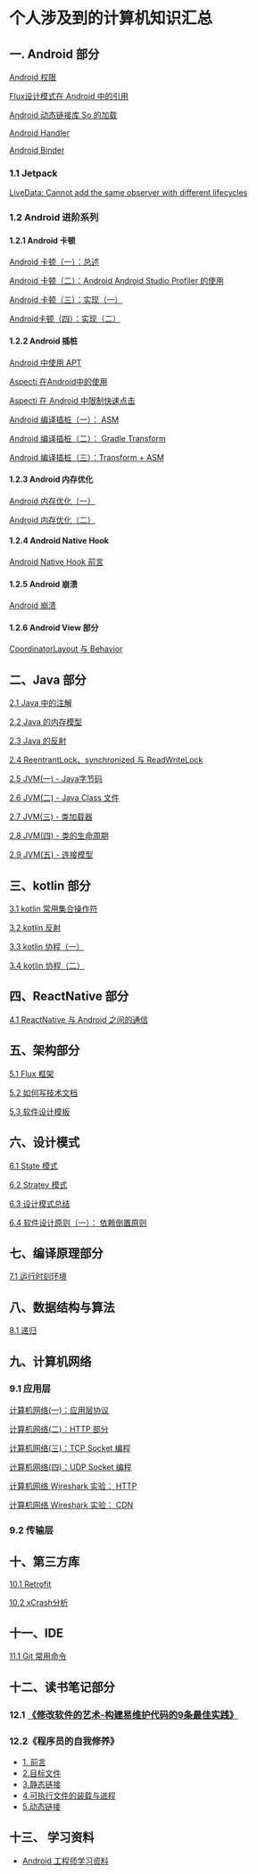 # 个人涉及到的计算机知识汇总

## 一. Android 部分
[Android 权限](https://github.com/yxhuangCH/CSLearn/blob/master/android/Android%20%E6%9D%83%E9%99%90.md)

[Flux设计模式在 Android 中的引用](https://github.com/yxhuangCH/CSLearn/blob/master/android/FluxAndroid.md)

[Android 动态链接库 So 的加载](https://github.com/yxhuangCH/CSLearn/blob/master/android/AndroidSo%E5%8A%A0%E8%BD%BD%E8%BF%87%E7%A8%8B.md)

[Android Handler](https://github.com/yxhuangCH/CSLearn/blob/master/android/Android_handler.md)

[Android Binder](https://github.com/yxhuangCH/CSLearn/blob/master/android/Android_Binder.md)

### 1.1 Jetpack
[LiveData: Cannot add the same observer with different lifecycles](https://github.com/yxhuangCH/CSLearn/blob/master/kotlin/Cannot%20add%20the%20same%20observer%20with%20different%20lifecycles.md)

### 1.2 Android 进阶系列
#### 1.2.1 Android 卡顿
[Android 卡顿（一）：总述](https://github.com/yxhuangCH/CSLearn/blob/master/android/advanced_series/android_block/Android%E5%8D%A1%E9%A1%BF-%E6%80%BB%E8%BF%B0.md)

[Android 卡顿（二）：Android Android Studio Profiler 的使用](https://github.com/yxhuangCH/CSLearn/blob/master/android/advanced_series/android_block/Android%E5%8D%A1%E9%A1%BF-Profiler.md)

[Android 卡顿（三）：实现（一）](https://github.com/yxhuangCH/CSLearn/blob/master/android/advanced_series/android_block/Android%E5%8D%A1%E9%A1%BF%E4%B8%89-%E5%AE%9E%E7%8E%B0(%E4%B8%80).md)

[Android卡顿（四）：实现（二）](https://github.com/yxhuangCH/CSLearn/blob/master/android/advanced_series/android_block/Android%E5%8D%A1%E9%A1%BF%E5%9B%9B-%E5%AE%9E%E7%8E%B0%EF%BC%88%E4%BA%8C%EF%BC%89.md)


#### 1.2.2 Android 插桩
[Android 中使用 APT](https://github.com/yxhuangCH/CSLearn/blob/master/android/Android%20%E4%B8%AD%E4%BD%BF%E7%94%A8%20APT.md)

[Aspectj 在Android中的使用](https://github.com/yxhuangCH/CSLearn/blob/master/android/Aspectj%20%E5%9C%A8Android%E4%B8%AD%E7%9A%84%E4%BD%BF%E7%94%A8.md)

[Aspectj 在 Android 中限制快速点击](https://github.com/yxhuangCH/CSLearn/blob/master/android/Aspectj%E5%9C%A8Android%E4%B8%AD%E9%99%90%E5%88%B6%E5%BF%AB%E9%80%9F%E7%82%B9%E5%87%BB.md)

[Android 编译插桩（一）： ASM](https://github.com/yxhuangCH/CSLearn/blob/master/android/Android%20%E7%BC%96%E8%AF%91%E6%8F%92%E6%A1%A9%EF%BC%88%E4%B8%80%EF%BC%89%EF%BC%9A%20ASM.md)

[Android 编译插桩（二）： Gradle Transform](https://github.com/yxhuangCH/CSLearn/blob/master/android/Android%20%E7%BC%96%E8%AF%91%E6%8F%92%E6%A1%A9%EF%BC%88%E4%BA%8C%EF%BC%89%EF%BC%9A%20Gradle%20Transform.md)

[Android 编译插桩（三）：Transform + ASM](https://github.com/yxhuangCH/CSLearn/blob/master/android/Android%20%E7%BC%96%E8%AF%91%E6%8F%92%E6%A1%A9%EF%BC%88%E4%B8%89%EF%BC%89%EF%BC%9ATransform%20%2B%20ASM.md)

#### 1.2.3 Android 内存优化
[Android 内存优化（一）](https://github.com/yxhuangCH/CSLearn/blob/master/android/advanced_series/android_memory/Android%E5%86%85%E5%AD%98%E4%BC%98%E5%8C%96(%E4%B8%80).md)

[Android 内存优化（二）](https://github.com/yxhuangCH/CSLearn/blob/master/android/advanced_series/android_memory/Android%E5%86%85%E5%AD%98%E4%BC%98%E5%8C%96(%E4%BA%8C).md)

#### 1.2.4 Android Native Hook
[Android Native Hook 前言](https://github.com/yxhuangCH/CSLearn/blob/master/android/advanced_series/android_hook/android_native_hook_pre.md)

#### 1.2.5  Android 崩溃

[Android 崩溃](https://github.com/yxhuangCH/CSLearn/blob/master/android/advanced_series/android_crash/Android_Crash.md)

#### 1.2.6 Android View 部分

[CoordinatorLayout 与 Behavior](https://github.com/yxhuangCH/CSLearn/blob/master/android/CoordinatorLayout%E4%B8%8EBehavior.md)


## 二、Java 部分
[2.1 Java 中的注解](https://github.com/yxhuangCH/CSLearn/blob/master/java/java%20%E6%B3%A8%E8%A7%A3.md)

[2.2 Java 的内存模型](https://github.com/yxhuangCH/CSLearn/blob/master/java/java%20%E5%86%85%E5%AD%98%E6%A8%A1%E5%9E%8B.md)

[2.3 Java 的反射](https://github.com/yxhuangCH/CSLearn/blob/master/java/java%E5%8F%8D%E5%B0%84.md)

[2.4 ReentrantLock、synchronized 与 ReadWriteLock](https://github.com/yxhuangCH/CSLearn/blob/master/java/ReentrantLock%20sychronized%20%E4%B8%8EReadWriteLock.md)

[2.5 JVM(一) - Java字节码](https://github.com/yxhuangCH/CSLearn/blob/master/java/Java%E5%AD%97%E8%8A%82%E7%A0%81.md)

[2.6 JVM(二) - Java Class 文件](https://github.com/yxhuangCH/CSLearn/blob/master/java/JvmClass%E6%96%87%E4%BB%B6%E7%BB%93%E6%9E%84.md)

[2.7 JVM(三) - 类加载器](https://github.com/yxhuangCH/CSLearn/blob/master/java/%E7%B1%BB%E5%8A%A0%E8%BD%BD%E5%99%A8.md)

[2.8 JVM(四) - 类的生命周期](https://github.com/yxhuangCH/CSLearn/blob/master/java/%E7%B1%BB%E7%9A%84%E7%94%9F%E5%91%BD%E5%91%A8%E6%9C%9F.md)

[2.9 JVM(五) - 连接模型](https://github.com/yxhuangCH/CSLearn/blob/master/java/jvm%E7%9A%84%E8%BF%9E%E6%8E%A5%E6%A8%A1%E5%9E%8B.md)

## 三、kotlin 部分
[3.1 kotlin 常用集合操作符](https://github.com/yxhuangCH/CSLearn/blob/master/kotlin/kotlin%E5%B8%B8%E7%94%A8%E9%9B%86%E5%90%88%E6%93%8D%E4%BD%9C%E7%AC%A6.md)

[3.2 kotlin 反射](https://github.com/yxhuangCH/CSLearn/blob/master/kotlin/kotlin%E5%8F%8D%E5%B0%84.md)

[3.3 kotlin 协程（一）](https://github.com/yxhuangCH/CSLearn/blob/master/kotlin/kotlin%20%E5%8D%8F%E7%A8%8B1.md)

[3.4 kotlin 协程（二）](https://github.com/yxhuangCH/CSLearn/blob/master/kotlin/kotlin%20%E5%8D%8F%E7%A8%8B%202.md)


## 四、ReactNative 部分
[4.1 ReactNative 与 Android 之间的通信](https://github.com/yxhuangCH/CSLearn/blob/master/ReactNative/ReactNative%20%E4%B8%8E%20Android%20%E4%B9%8B%E9%97%B4%E7%9A%84%E9%80%9A%E4%BF%A1.md)

## 五、架构部分
[5.1 Flux 框架](https://github.com/yxhuangCH/CSLearn/blob/master/%E6%9E%B6%E6%9E%84/Flux.md)

[5.2 如何写技术文档](https://github.com/yxhuangCH/CSLearn/blob/master/%E6%9E%B6%E6%9E%84/%E5%A6%82%E4%BD%95%E5%86%99%E6%8A%80%E6%9C%AF%E6%96%87%E6%A1%A3.md)

[5.3 软件设计模板](https://github.com/yxhuangCH/CSLearn/blob/master/%E6%9E%B6%E6%9E%84/%E8%BD%AF%E4%BB%B6%E8%AE%BE%E8%AE%A1%E6%96%87%E6%A1%A3%E6%A8%A1%E6%9D%BF.md)

## 六、设计模式

[6.1 State 模式](https://github.com/yxhuangCH/CSLearn/blob/master/%E8%AE%BE%E8%AE%A1%E6%A8%A1%E5%BC%8F/State%E6%A8%A1%E5%BC%8F.md)

[6.2 Stratey 模式](https://github.com/yxhuangCH/CSLearn/blob/master/%E8%AE%BE%E8%AE%A1%E6%A8%A1%E5%BC%8F/Stratey%20%E7%AD%96%E7%95%A5%E6%A8%A1%E5%BC%8F.md)

[6.3 设计模式总结](https://github.com/yxhuangCH/CSLearn/blob/master/%E8%AE%BE%E8%AE%A1%E6%A8%A1%E5%BC%8F/%E8%AE%BE%E8%AE%A1%E6%A8%A1%E5%BC%8F%E6%80%BB%E7%BB%93.md)

[6.4 软件设计原则（一）： 依赖倒置原则](https://github.com/yxhuangCH/CSLearn/blob/master/%E8%AE%BE%E8%AE%A1%E6%A8%A1%E5%BC%8F/%E8%BD%AF%E4%BB%B6%E8%AE%BE%E8%AE%A1%E5%8E%9F%E5%88%99%EF%BC%88%E4%B8%80%EF%BC%89%E4%BE%9D%E8%B5%96%E5%80%92%E7%BD%AE%E5%8E%9F%E5%88%99.md)


## 七、编译原理部分

[7.1 运行时刻环境](https://github.com/yxhuangCH/CSLearn/blob/master/compilers/%E8%BF%90%E8%A1%8C%E6%97%B6%E5%88%BB%E7%8E%AF%E5%A2%83.md)

## 八、数据结构与算法
[8.1 递归](https://github.com/yxhuangCH/CSLearn/blob/master/algorithms/%E9%80%92%E5%BD%92.md)

## 九、计算机网络
### 9.1 应用层
[计算机网络(一)：应用层协议](https://github.com/yxhuangCH/CSLearn/blob/master/network/%E8%AE%A1%E7%AE%97%E6%9C%BA%E7%BD%91%E7%BB%9C(%E4%B8%80)%E5%BA%94%E7%94%A8%E5%B1%82%E5%8D%8F%E8%AE%AE.md)

[计算机网络(二)：HTTP 部分](https://github.com/yxhuangCH/CSLearn/blob/master/network/%E8%AE%A1%E7%AE%97%E6%9C%BA%E7%BD%91%E7%BB%9C(%E4%BA%8C)%EF%BC%9AHTTP%20%E9%83%A8%E5%88%86.md)

[计算机网络(三)：TCP Socket 编程](https://github.com/yxhuangCH/CSLearn/blob/master/network/%E8%AE%A1%E7%AE%97%E6%9C%BA%E7%BD%91%E7%BB%9C(%E4%B8%89)TCP%E5%A5%97%E6%8E%A5%E5%AD%97%E7%BC%96%E7%A8%8B.md)

[计算机网络(四)：UDP Socket 编程](https://github.com/yxhuangCH/CSLearn/blob/master/network/%E8%AE%A1%E7%AE%97%E6%9C%BA%E7%BD%91%E7%BB%9C(%E5%9B%9B)UDP%E5%A5%97%E6%8E%A5%E5%AD%97%E7%BC%96%E7%A8%8B.md)

[计算机网络 Wireshark 实验： HTTP](https://github.com/yxhuangCH/CSLearn/blob/master/network/%E8%AE%A1%E7%AE%97%E6%9C%BA%E7%BD%91%E7%BB%9C%20Wireshark%20%E5%AE%9E%E9%AA%8C%EF%BC%9A%20HTTP.md)

[计算机网络 Wireshark 实验： CDN](https://github.com/yxhuangCH/CSLearn/blob/master/network/%E8%AE%A1%E7%AE%97%E6%9C%BA%E7%BD%91%E7%BB%9C%20Wireshark%20%E5%AE%9E%E9%AA%8C%EF%BC%9A%20DNS.md)

### 9.2 传输层


## 十、第三方库

[10.1 Retrofit](https://github.com/yxhuangCH/CSLearn/blob/master/%E7%AC%AC%E4%B8%89%E6%96%B9%E5%BA%93/Retrofi%E6%89%8B%E7%A8%BF.md)

[10.2 xCrash分析](https://github.com/yxhuangCH/CSLearn/blob/master/%E7%AC%AC%E4%B8%89%E6%96%B9%E5%BA%93/xcrash/xcrash%E5%88%86%E6%9E%90.md)

## 十一、IDE
[11.1 Git 常用命令](https://github.com/yxhuangCH/CSLearn/blob/master/IDE/Git%20%E5%B8%B8%E7%94%A8%E5%91%BD%E4%BB%A4.md)

## 十二、读书笔记部分
### 12.1 [《修改软件的艺术-构建易维护代码的9条最佳实践》](https://github.com/yxhuangCH/CSLearn/blob/master/%E7%BC%96%E7%A8%8B%E8%AF%BB%E4%B9%A6%E7%AC%94%E8%AE%B0/01%E4%BF%AE%E6%94%B9%E8%BD%AF%E4%BB%B6%E7%9A%84%E8%89%BA%E6%9C%AF.md)

### 12.2《程序员的自我修养》
- [1. 前言](https://github.com/yxhuangCH/CSLearn/blob/master/%E7%BC%96%E7%A8%8B%E8%AF%BB%E4%B9%A6%E7%AC%94%E8%AE%B0/02%20%E7%A8%8B%E5%BA%8F%E5%91%98%E7%9A%84%E8%87%AA%E6%88%91%E4%BF%AE%E5%85%BB/01%20%E5%89%8D%E8%A8%80.md)
- [2.目标文件](https://github.com/yxhuangCH/CSLearn/blob/master/%E7%BC%96%E7%A8%8B%E8%AF%BB%E4%B9%A6%E7%AC%94%E8%AE%B0/02%20%E7%A8%8B%E5%BA%8F%E5%91%98%E7%9A%84%E8%87%AA%E6%88%91%E4%BF%AE%E5%85%BB/02%20%E7%AC%AC%E4%B8%89%E7%AB%A0%E7%9B%AE%E6%A0%87%E6%96%87%E4%BB%B6.md)
- [3.静态链接](https://github.com/yxhuangCH/CSLearn/blob/master/%E7%BC%96%E7%A8%8B%E8%AF%BB%E4%B9%A6%E7%AC%94%E8%AE%B0/02%20%E7%A8%8B%E5%BA%8F%E5%91%98%E7%9A%84%E8%87%AA%E6%88%91%E4%BF%AE%E5%85%BB/03%E7%AC%AC%E5%9B%9B%E7%AB%A0%E9%9D%99%E6%80%81%E9%93%BE%E6%8E%A5.md)
- [4.可执行文件的装载与进程](https://github.com/yxhuangCH/CSLearn/blob/master/%E7%BC%96%E7%A8%8B%E8%AF%BB%E4%B9%A6%E7%AC%94%E8%AE%B0/02%20%E7%A8%8B%E5%BA%8F%E5%91%98%E7%9A%84%E8%87%AA%E6%88%91%E4%BF%AE%E5%85%BB/04%20%E7%AC%AC%E5%85%AD%E7%AB%A0%E5%8F%AF%E6%89%A7%E8%A1%8C%E6%96%87%E4%BB%B6%E7%9A%84%E8%A3%85%E8%BD%BD%E4%B8%8E%E8%BF%9B%E7%A8%8B.md)
- [5.动态链接](https://github.com/yxhuangCH/CSLearn/blob/master/%E7%BC%96%E7%A8%8B%E8%AF%BB%E4%B9%A6%E7%AC%94%E8%AE%B0/02%20%E7%A8%8B%E5%BA%8F%E5%91%98%E7%9A%84%E8%87%AA%E6%88%91%E4%BF%AE%E5%85%BB/05%20%E7%AC%AC%E4%B8%83%E7%AB%A0%E5%8A%A8%E6%80%81%E9%93%BE%E6%8E%A5.md)


## 十三、 学习资料
- [Android 工程师学习资料](https://github.com/yxhuangCH/CSLearn/blob/master/%E5%85%B6%E4%BB%96/Android%20%E5%AD%A6%E4%B9%A0%E6%8E%A8%E8%8D%90%E8%B5%84%E6%96%99.md)

